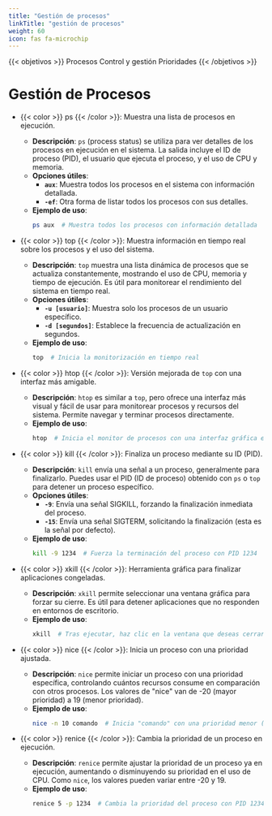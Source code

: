 ```yaml
---
title: "Gestión de procesos"
linkTitle: "gestión de procesos"
weight: 60
icon: fas fa-microchip
---
```


{{< objetivos  >}}
Procesos
Control y gestión 
Prioridades
{{< /objetivos >}}
# Gestión de Procesos

- {{< color >}} ps {{< /color >}}: Muestra una lista de procesos en ejecución.
    - **Descripción**: `ps` (process status) se utiliza para ver detalles de los procesos en ejecución en el sistema. La salida incluye el ID de proceso (PID), el usuario que ejecuta el proceso, y el uso de CPU y memoria.
    - **Opciones útiles**:
        - **`aux`**: Muestra todos los procesos en el sistema con información detallada.
        - **`-ef`**: Otra forma de listar todos los procesos con sus detalles.
    - **Ejemplo de uso**:
      ```bash
	  ps aux  # Muestra todos los procesos con información detallada
	  ```

- {{< color >}} top {{< /color >}}: Muestra información en tiempo real sobre los procesos y el uso del sistema.
    - **Descripción**: `top` muestra una lista dinámica de procesos que se actualiza constantemente, mostrando el uso de CPU, memoria y tiempo de ejecución. Es útil para monitorear el rendimiento del sistema en tiempo real.
    - **Opciones útiles**:
        - **`-u [usuario]`**: Muestra solo los procesos de un usuario específico.
        - **`-d [segundos]`**: Establece la frecuencia de actualización en segundos.
    - **Ejemplo de uso**:
      ```bash
	  top  # Inicia la monitorización en tiempo real
	  ```

- {{< color >}} htop {{< /color >}}: Versión mejorada de `top` con una interfaz más amigable.
    - **Descripción**: `htop` es similar a `top`, pero ofrece una interfaz más visual y fácil de usar para monitorear procesos y recursos del sistema. Permite navegar y terminar procesos directamente.
    - **Ejemplo de uso**:
      ```bash
	  htop  # Inicia el monitor de procesos con una interfaz gráfica en terminal
	  ```

- {{< color >}} kill {{< /color >}}: Finaliza un proceso mediante su ID (PID).
    - **Descripción**: `kill` envía una señal a un proceso, generalmente para finalizarlo. Puedes usar el PID (ID de proceso) obtenido con `ps` o `top` para detener un proceso específico.
    - **Opciones útiles**:
        - **`-9`**: Envía una señal SIGKILL, forzando la finalización inmediata del proceso.
        - **`-15`**: Envía una señal SIGTERM, solicitando la finalización (esta es la señal por defecto).
    - **Ejemplo de uso**:
      ```bash
	  kill -9 1234  # Fuerza la terminación del proceso con PID 1234
	  ```

- {{< color >}} xkill {{< /color >}}: Herramienta gráfica para finalizar aplicaciones congeladas.
    - **Descripción**: `xkill` permite seleccionar una ventana gráfica para forzar su cierre. Es útil para detener aplicaciones que no responden en entornos de escritorio.
    - **Ejemplo de uso**:
      ```bash
	  xkill  # Tras ejecutar, haz clic en la ventana que deseas cerrar
	  ```

- {{< color >}} nice {{< /color >}}: Inicia un proceso con una prioridad ajustada.
    - **Descripción**: `nice` permite iniciar un proceso con una prioridad específica, controlando cuántos recursos consume en comparación con otros procesos. Los valores de "nice" van de -20 (mayor prioridad) a 19 (menor prioridad).
    - **Ejemplo de uso**:
      ```bash
	  nice -n 10 comando  # Inicia "comando" con una prioridad menor (10)
	  ```

- {{< color >}} renice {{< /color >}}: Cambia la prioridad de un proceso en ejecución.
    - **Descripción**: `renice` permite ajustar la prioridad de un proceso ya en ejecución, aumentando o disminuyendo su prioridad en el uso de CPU. Como `nice`, los valores pueden variar entre -20 y 19.
    - **Ejemplo de uso**:
      ```bash
	  renice 5 -p 1234  # Cambia la prioridad del proceso con PID 1234 a 5
	  ```

